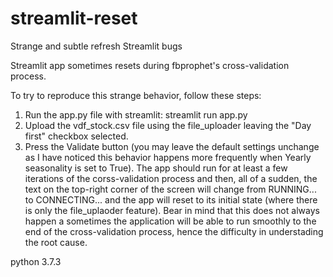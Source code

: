 # streamlit-reset
Strange and subtle refresh Streamlit bugs

Streamlit app sometimes resets during fbprophet's cross-validation process.

To try to reproduce this strange behavior, follow these steps:
  1. Run the app.py file with streamlit: streamlit run app.py 
  2. Upload the vdf_stock.csv file using the file_uploader leaving the "Day first" checkbox selected.
  3. Press the Validate button (you may leave the default settings unchange as I have noticed this behavior happens more frequently when Yearly seasonality is set to True). The app should run for at least a few iterations of the corss-validation process and then, all of a sudden, the text on the top-right corner of the screen will change from RUNNING... to CONNECTING... and the app will reset to its initial state (where there is only the file_uplaoder feature). Bear in mind that this does not always happen a sometimes the application will be able to run smoothly to the end of the cross-validation process, hence the difficulty in understading the root cause.
  
 

python 3.7.3
